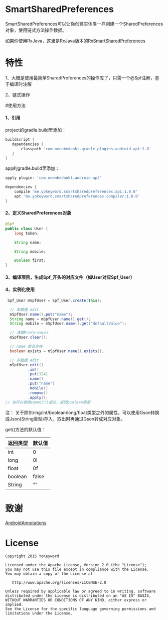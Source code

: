 # SmartSharedPreferences
SmartSharedPreferences可以让你创建实体类一样创建一个SharedPreferences对象，使用链式方法操作数据。

如果你使用RxJava，这里是RxJava版本的[RxSmartSharedPreferences](https://github.com/YoKeyword/RxSmartSharedPreferences)
# 特性
1、大概是使用最简单SharedPreferences的操作库了，只需一个@Spf注解，基于编译时注解

2、链式操作

#使用方法
#### 1、引用
project的gradle.build里添加：
``` groovy
buildscript {
   dependencies {
       classpath 'com.neenbedankt.gradle.plugins:android-apt:1.8' 
   }
}
```
app的gradle.build里添加：
``` groovy
apply plugin: 'com.neenbedankt.android-apt'

dependencies {
    compile 'me.yokeyword.smartsharedpreferences:api:1.0.0'
    apt 'me.yokeyword.smartsharedpreferences:compiler:1.0.0'
}

```
#### 2、定义SharedPreferences对象
``` java
@Spf
public class User {
    long token;

    String name;

    String mobile;

    Boolean first;
}
```
#### 3、编译项目，生成Spf_开头的对应文件（如User对应Spf_User）

#### 4、实例化使用
``` java
 Spf_User mSpfUser = Spf_User.create(this);

  // 单数据 edit
  mSpfUser.name().put("name");
  String name = mSpfUser.name().get();
  String mobile = mSpfUser.name().get("defaultValue");

  // 清理Preferences
  mSpfUser.clear();

  // name 是否存在
  boolean exists = mSpfUser.name().exists();

  // 多数据 edit
  mSpfUser.edit()
          .id()
          .put(124)
          .name()
          .put("name")
          .mobile()
          .remove()
          .apply();
// 也可以使用commit()提交，返回boolean类型
```

注：
关于除String/int/boolean/long/float类型之外的属性，可以使用Gson转换成Json(String类型)存入，取出时再通过Gson转成对应对象。

get()方法的默认值：

| 返回类型     | 默认值|
| ------------ | ----- |
| int          | 0     |
| long         | 0l    |
| float        | 0f    |
| boolean      | false |
| String       | ""    |

# 致谢
[AndroidAnnotations](https://github.com/excilys/androidannotations)

# License
``` text
Copyright 2015 YoKeyword

Licensed under the Apache License, Version 2.0 (the "License");
you may not use this file except in compliance with the License.
You may obtain a copy of the License at

   http://www.apache.org/licenses/LICENSE-2.0

Unless required by applicable law or agreed to in writing, software
distributed under the License is distributed on an "AS IS" BASIS,
WITHOUT WARRANTIES OR CONDITIONS OF ANY KIND, either express or implied.
See the License for the specific language governing permissions and
limitations under the License.
```
